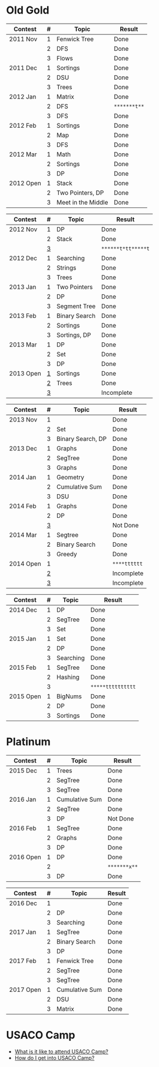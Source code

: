 # Old Gold

| Contest         | #                          | Topic            | Result                 |
| ------------- | ------------------------------------- |---------------| ---------------------- |
| 2011 Nov | 1 | Fenwick Tree | Done |
| | 2 | DFS | Done |
| | 3 | Flows | Done |
| 2011 Dec | 1 | Sortings | Done |
| | 2 | DSU | Done |
| | 3 | Trees | Done |
| 2012 Jan | 1 | Matrix | Done |
| | 2 | DFS | `*******t**` |
| | 3 | DFS | Done |
| 2012 Feb | 1 | Sortings | Done |
| | 2 | Map | Done |
| | 3 | DFS | Done |
| 2012 Mar | 1 | Math | Done |
| | 2 | Sortings | Done |
| | 3 | DP | Done |
| 2012 Open | 1 | Stack | Done |
| | 2 | Two Pointers, DP | Done |
| | 3 | Meet in the Middle | Done |

| Contest         | #                          | Topic            | Result                 |
| ------------- | ------------------------------------- |---------------| ---------------------- |
| 2012 Nov |  1 | DP | Done |
| |  2 | Stack | Done |
| |  [3](http://www.usaco.org/index.php?page=viewproblem2&cpid=195) |  | `******t*tt*****t`|
| 2012 Dec |  1 | Searching | Done |
| |  2 | Strings | Done |
| |  3 | Trees | Done |
| 2013 Jan |  1 | Two Pointers | Done |
| |  2 | DP | Done |
| |  3 | Segment Tree | Done |
| 2013 Feb |  1 | Binary Search | Done |
| |  2 | Sortings | Done |
| |  3 | Sortings, DP | Done |
| 2013 Mar |  1 | DP | Done |
| |  2 | Set | Done |
| |  3 | DP | Done |
| 2013 Open | [1](http://www.usaco.org/index.php?page=viewproblem2&cpid=285) | Sortings | Done |
| |  [2](http://www.usaco.org/index.php?page=viewproblem2&cpid=286) | Trees | Done |
| |  [3](http://www.usaco.org/index.php?page=viewproblem2&cpid=287) |  | Incomplete |

| Contest         | #                          | Topic            | Result                 |
| ------------- | ------------------------------------- |---------------| ---------------------- |
| 2013 Nov | 1 | | Done |
| |  2 | Set | Done |
| |  3 | Binary Search, DP | Done |
| 2013 Dec | 1 | Graphs | Done |
| |  2 | SegTree | Done |
| |  3 | Graphs | Done |
| 2014 Jan | 1 | Geometry | Done |
| |  2 | Cumulative Sum | Done |
| |  3 | DSU | Done |
| 2014 Feb | 1 | Graphs | Done |
| |  2 | DP | Done |
| |  [3](http://www.usaco.org/index.php?page=viewproblem2&cpid=402) |  | Not Done |
| 2014 Mar | 1 | Segtree | Done |
| |  2 | Binary Search | Done |
| |  3 | Greedy | Done |
| 2014 Open | 1 |  | `****tttttt` |
| |  [2](http://www.usaco.org/index.php?page=viewproblem2&cpid=437) |  | Incomplete |
| |  [3](http://www.usaco.org/index.php?page=viewproblem2&cpid=438) |  | Incomplete |

| Contest         | #                          | Topic            | Result                 |
| ------------- | ------------------------------------- |---------------| ---------------------- |
| 2014 Dec |  1 | DP | Done |
| |  2 | SegTree | Done |
| |  3 | Set | Done |
| 2015 Jan |  1 | Set | Done |
| |  2 | DP | Done |
| |  3 | Searching | Done |
| 2015 Feb |  1 | SegTree | Done |
| |  2 | Hashing | Done |
| |  3 |  | `*****tttttttttt` |
| 2015 Open |  1 | BigNums | Done |
| |  2 | DP | Done |
| |  3 | Sortings | Done |

# Platinum

| Contest         | #                          | Topic            | Result                 |
| ------------- | ------------------------------------- |---------------| ---------------------- |
| 2015 Dec | 1 | Trees | Done |
| | 2 | SegTree | Done |
| | 3 | SegTree | Done |
| 2016 Jan |  1 | Cumulative Sum | Done |
| | 2 | SegTree | Done |
| | 3 | DP | Not Done |
| 2016 Feb |  1 | SegTree | Done |
| | 2 | Graphs | Done |
| | 3 | DP | Done |
| 2016 Open |  1 | DP | Done |
| | 2 | | `*******x**` |
| | 3 | DP | Done |

| Contest         | #                          | Topic            | Result                 |
| ------------- | ------------------------------------- |---------------| ---------------------- |
| 2016 Dec | 1 |  | Done |
| | 2 | DP | Done |
| | 3 | Searching | Done |
| 2017 Jan |  1 | SegTree | Done |
| | 2 | Binary Search | Done |
| | 3 | DP | Done |
| 2017 Feb |  1 | Fenwick Tree | Done |
| | 2 | SegTree | Done |
| | 3 | SegTree | Done |
| 2017 Open |  1 | Cumulative Sum | Done |
| | 2 | DSU | Done |
| | 3 | Matrix | Done |

# USACO Camp
  * [What is it like to attend USACO Camp?](https://www.quora.com/What-is-it-like-to-attend-the-USACO-training-camp)
  * [How do I get into USACO Camp?](https://www.quora.com/How-do-I-get-into-the-USACO-training-camp)
